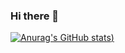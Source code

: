 ### Hi there 👋

<!--
**VictorMont03/VictorMont03** is a ✨ _special_ ✨ repository because its `README.md` (this file) appears on your GitHub profile.

Here are some ideas to get you started:

- 🔭 I’m currently working on web applications 
- 🌱 I’m currently learning ...
- 👯 I’m looking to collaborate on ...
- 🤔 I’m looking for help with ...
- 💬 Ask me about ...
- 📫 How to reach me: ...
- 😄 Pronouns: ...
- ⚡ Fun fact: ...

-->

[![Anurag's GitHub stats](https://github-readme-stats.vercel.app/api?username=VictorMont03&show_icons=true&theme=radical))](https://github.com/anuraghazra/github-readme-stats)

